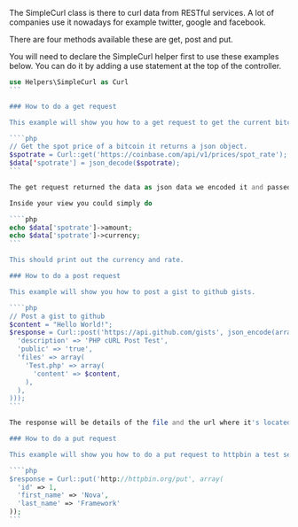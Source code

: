 The SimpleCurl class is there to curl data from RESTful services. A lot of companies use it nowadays for example twitter, google and facebook.

There are four methods available these are get, post and put.

You will need to declare the SimpleCurl helper first to use these examples below. You can do it by adding a use statement at the top of the controller.

````php
use Helpers\SimpleCurl as Curl
```

### How to do a get request

This example will show you how to a get request to get the current bitcoin prices from coinbase

````php
// Get the spot price of a bitcoin it returns a json object.
$spotrate = Curl::get('https://coinbase.com/api/v1/prices/spot_rate');
$data['spotrate'] = json_decode($spotrate);
```

The get request returned the data as json data we encoded it and passed it to our view.

Inside your view you could simply do

````php
echo $data['spotrate']->amount;
echo $data['spotrate']->currency;
```

This should print out the currency and rate.

### How to do a post request

This example will show you how to post a gist to github gists.

````php
// Post a gist to github
$content = "Hello World!";
$response = Curl::post('https://api.github.com/gists', json_encode(array(
  'description' => 'PHP cURL Post Test',
  'public' => 'true',
  'files' => array(
    'Test.php' => array(
      'content' => $content,
    ),
  ),
)));    
```

The response will be details of the file and the url where it's located.

### How to do a put request

This example will show you how to do a put request to httpbin a test service for curl.

````php
$response = Curl::put('http://httpbin.org/put', array(
  'id' => 1,
  'first_name' => 'Nova',
  'last_name' => 'Framework'
)); 
```